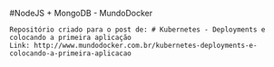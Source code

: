 #NodeJS + MongoDB - MundoDocker

```
Repositório criado para o post de: # Kubernetes - Deployments e colocando a primeira aplicação
Link: http://www.mundodocker.com.br/kubernetes-deployments-e-colocando-a-primeira-aplicacao

```
